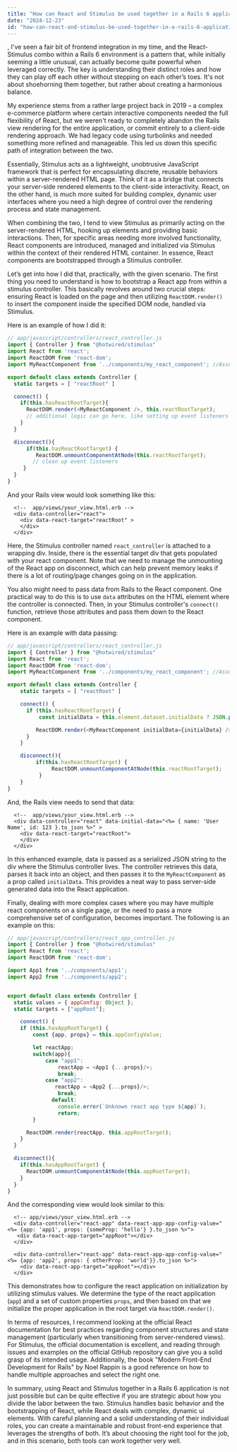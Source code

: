 ```yaml
---
title: "How can React and Stimulus be used together in a Rails 6 application?"
date: "2024-12-23"
id: "how-can-react-and-stimulus-be-used-together-in-a-rails-6-application"
---
```


,  I've seen a fair bit of frontend integration in my time, and the React-Stimulus combo within a Rails 6 environment is a pattern that, while initially seeming a little unusual, can actually become quite powerful when leveraged correctly. The key is understanding their distinct roles and how they can play off each other without stepping on each other’s toes. It's not about shoehorning them together, but rather about creating a harmonious balance.

My experience stems from a rather large project back in 2019 – a complex e-commerce platform where certain interactive components needed the full flexibility of React, but we weren't ready to completely abandon the Rails view rendering for the entire application, or commit entirely to a client-side rendering approach. We had legacy code using turbolinks and needed something more refined and manageable. This led us down this specific path of integration between the two.

Essentially, Stimulus acts as a lightweight, unobtrusive JavaScript framework that is perfect for encapsulating discrete, reusable behaviors within a server-rendered HTML page. Think of it as a bridge that connects your server-side rendered elements to the client-side interactivity. React, on the other hand, is much more suited for building complex, dynamic user interfaces where you need a high degree of control over the rendering process and state management.

When combining the two, I tend to view Stimulus as primarily acting on the server-rendered HTML, hooking up elements and providing basic interactions. Then, for specific areas needing more involved functionality, React components are introduced, managed and initialized via Stimulus within the context of their rendered HTML container. In essence, React components are bootstrapped through a Stimulus controller.

Let’s get into how I did that, practically, with the given scenario. The first thing you need to understand is how to bootstrap a React app from within a stimulus controller. This basically revolves around two crucial steps: ensuring React is loaded on the page and then utilizing `ReactDOM.render()` to insert the component inside the specified DOM node, handled via Stimulus.

Here is an example of how I did it:

```javascript
// app/javascript/controllers/react_controller.js
import { Controller } from "@hotwired/stimulus"
import React from 'react';
import ReactDOM from 'react-dom';
import MyReactComponent from '../components/my_react_component'; //Assume this exists

export default class extends Controller {
  static targets = [ "reactRoot" ]

  connect() {
    if(this.hasReactRootTarget){
      ReactDOM.render(<MyReactComponent />, this.reactRootTarget);
      // additional logic can go here, like setting up event listeners
    }
  }

  disconnect(){
      if(this.hasReactRootTarget) {
         ReactDOM.unmountComponentAtNode(this.reactRootTarget);
        // clean up event listeners
     }
  }
}
```

And your Rails view would look something like this:

```erb
  <!--  app/views/your_view.html.erb -->
  <div data-controller="react">
    <div data-react-target="reactRoot" >
    </div>
  </div>
```

Here, the Stimulus controller named `react_controller` is attached to a wrapping div. Inside, there is the essential target div that gets populated with your react component. Note that we need to manage the unmounting of the React app on disconnect, which can help prevent memory leaks if there is a lot of routing/page changes going on in the application.

You also might need to pass data from Rails to the React component. One practical way to do this is to use `data` attributes on the HTML element where the controller is connected. Then, in your Stimulus controller's `connect()` function, retrieve those attributes and pass them down to the React component.

Here is an example with data passing:

```javascript
// app/javascript/controllers/react_controller.js
import { Controller } from "@hotwired/stimulus"
import React from 'react';
import ReactDOM from 'react-dom';
import MyReactComponent from '../components/my_react_component'; //Assume this exists

export default class extends Controller {
    static targets = [ "reactRoot" ]

    connect() {
      if (this.hasReactRootTarget) {
          const initialData = this.element.dataset.initialData ? JSON.parse(this.element.dataset.initialData) : {};

         ReactDOM.render(<MyReactComponent initialData={initialData} />, this.reactRootTarget);
      }
    }

    disconnect(){
         if(this.hasReactRootTarget) {
              ReactDOM.unmountComponentAtNode(this.reactRootTarget);
          }
    }
}
```

And, the Rails view needs to send that data:

```erb
  <!--  app/views/your_view.html.erb -->
  <div data-controller="react" data-initial-data="<%= { name: 'User Name', id: 123 }.to_json %>" >
    <div data-react-target="reactRoot">
    </div>
  </div>
```

In this enhanced example, data is passed as a serialized JSON string to the div where the Stimulus controller lives. The controller retrieves this data, parses it back into an object, and then passes it to the `MyReactComponent` as a prop called `initialData`. This provides a neat way to pass server-side generated data into the React application.

Finally, dealing with more complex cases where you may have multiple react components on a single page, or the need to pass a more comprehensive set of configuration, becomes important. The following is an example on this:

```javascript
// app/javascript/controllers/react_app_controller.js
import { Controller } from "@hotwired/stimulus"
import React from 'react';
import ReactDOM from 'react-dom';

import App1 from '../components/app1';
import App2 from '../components/app2';


export default class extends Controller {
  static values = { appConfig: Object };
  static targets = ["appRoot"];

    connect() {
    if (this.hasAppRootTarget) {
        const {app, props} = this.appConfigValue;

        let reactApp;
        switch(app){
            case "app1":
                reactApp = <App1 {...props}/>;
                break;
            case "app2":
               reactApp = <App2 {...props}/>;
                break;
              default:
                console.error(`Unknown react app type ${app}`);
                return;
        }

      ReactDOM.render(reactApp, this.appRootTarget);
    }
  }

  disconnect(){
    if(this.hasAppRootTarget) {
      ReactDOM.unmountComponentAtNode(this.appRootTarget);
    }
  }
}

```

And the corresponding view would look similar to this:

```erb
  <!-- app/views/your_view.html.erb -->
  <div data-controller="react-app" data-react-app-app-config-value="<%= {app: 'app1', props: {someProp: 'hello'} }.to_json %>">
   <div data-react-app-target="appRoot"></div>
  </div>

  <div data-controller="react-app" data-react-app-app-config-value="<%= {app: 'app2', props: { otherProp: 'world'}}.to_json %>">
    <div data-react-app-target="appRoot"></div>
  </div>
```

This demonstrates how to configure the react application on initialization by utilizing stimulus values. We determine the type of the react application (`app`) and a set of custom properties `props`, and then based on that we initialize the proper application in the root target via `ReactDOM.render()`.

In terms of resources, I recommend looking at the official React documentation for best practices regarding component structures and state management (particularly when transitioning from server-rendered views). For Stimulus, the official documentation is excellent, and reading through issues and examples on the official GitHub repository can give you a solid grasp of its intended usage. Additionally, the book "Modern Front-End Development for Rails" by Noel Rappin is a good reference on how to handle multiple approaches and select the right one.

In summary, using React and Stimulus together in a Rails 6 application is not just possible but can be quite effective if you are strategic about how you divide the labor between the two. Stimulus handles basic behavior and the bootstrapping of React, while React deals with complex, dynamic ui elements. With careful planning and a solid understanding of their individual roles, you can create a maintainable and robust front-end experience that leverages the strengths of both. It’s about choosing the right tool for the job, and in this scenario, both tools can work together very well.
